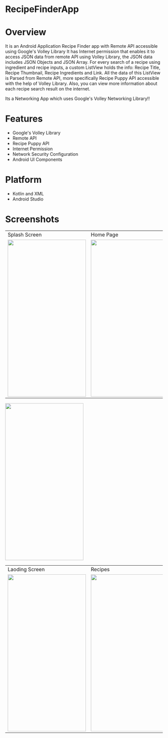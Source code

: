 # RecipeFinderApp
# Overview

It is an Android Application Recipe Finder app with Remote API accessible using Google's Volley Library
It has Internet permission that enables it to access JSON data from remote API using Volley Library, the JSON data includes JSON Objects and JSON Array. For every search of a recipe using ingredient and recipe inputs, a custom ListView holds the info: Recipe Title, Recipe Thumbnail, Recipe Ingredients and Link. All the data of this ListView is Parsed from Remote API, more specifically Recipe Puppy API accessible with the help of Volley Library. Also, you can view more information about each recipe search result on the internet.

Its a Networking App which uses Google's Volley Networking Library!!

# Features

- Google's Volley Library
- Remote API
- Recipe Puppy API
- Internet Permission 
- Network Security Configuration
- Android UI Components

# Platform

- Kotlin and XML
- Android Studio

# Screenshots

<table>
  <tr>
    <td>Splash Screen</td>
     <td>Home Page</td>
     <td>Input Screen</td>
  </tr>
  <tr>
    <td><img src="https://user-images.githubusercontent.com/37649534/100356226-3bb1d280-2ff3-11eb-8fa7-554d02c366c3.jpg" width ="250" height ="500"></td>
    <td><img src="https://user-images.githubusercontent.com/37649534/100361753-d82ba300-2ffa-11eb-8097-eff79ee873b8.jpg" width ="250" height ="500"></td>
    <td><img src="https://user-images.githubusercontent.com/37649534/100356363-69971700-2ff3-11eb-8535-086bb2dd6913.jpg" width ="250" height ="500"></td>
  </tr>

<table>
  <tr>
    <td>Laoding Screen</td>
     <td>Recipes </td>
     <td>Each Recipe</td>
  </tr>
  <tr>
    <td><img src="https://user-images.githubusercontent.com/37649534/100356526-a2cf8700-2ff3-11eb-9b5b-0a7642adbf6b.jpg" width ="250" height ="500"></td>
    <td><img src="https://user-images.githubusercontent.com/37649534/100356431-84698b80-2ff3-11eb-8fba-68b838c365a2.jpg" width ="250" height ="500"></td> 
   <td><img src="https://user-images.githubusercontent.com/37649534/100356567-b1b63980-2ff3-11eb-8856-3b5344c65aea.jpg" width ="250" height ="500"></td>
  </tr>



<img src="https://user-images.githubusercontent.com/37649534/100356624-c397dc80-2ff3-11eb-83d8-68df487f6b61.jpg" width ="250" height ="500">


